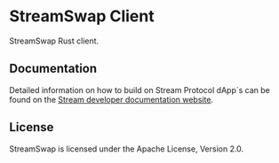# StreamSwap Client

StreamSwap Rust client.

## Documentation

Detailed information on how to build on Stream Protocol dApp´s can be found on the [Stream developer documentation website](https://docs.streamprotocol.org/docs/developing/overview).

## License

StreamSwap is licensed under the Apache License, Version 2.0.
